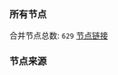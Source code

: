 ### 所有节点
合并节点总数: `629`
[节点链接](https://raw.githubusercontent.com/rzhy1/11/master/sub/sub_merge_base64.txt)

### 节点来源